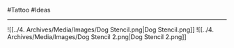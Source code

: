 #Tattoo #Ideas 
- - -
![[../4. Archives/Media/Images/Dog Stencil.png|Dog Stencil.png]]
![[../4. Archives/Media/Images/Dog Stencil 2.png|Dog Stencil 2.png]]


